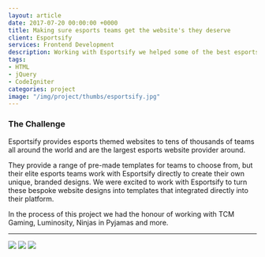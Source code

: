 ```yaml
---
layout: article
date: 2017-07-20 00:00:00 +0000
title: Making sure esports teams get the website's they deserve
client: Esportsify
services: Frontend Development
description: Working with Esportsify we helped some of the best esports teams get the websites looking like they deserved.
tags:
- HTML
- jQuery
- CodeIgniter
categories: project
image: "/img/project/thumbs/esportsify.jpg"
---
```


### The Challenge

Esportsify provides esports themed websites to tens of thousands of teams all around the world and are the largest esports website provider around.

They provide a range of pre-made templates for teams to choose from, but their elite esports teams work with Esportsify directly to create their own unique, branded designs. We were excited to work with Esportsify to turn these bespoke website designs into templates that integrated directly into their platform.

In the process of this project we had the honour of working with TCM Gaming, Luminosity, Ninjas in Pyjamas and more.

---

<img src="//placehold.it/960x600" />

<img src="//placehold.it/960x600" />

<img src="//placehold.it/960x600" />
